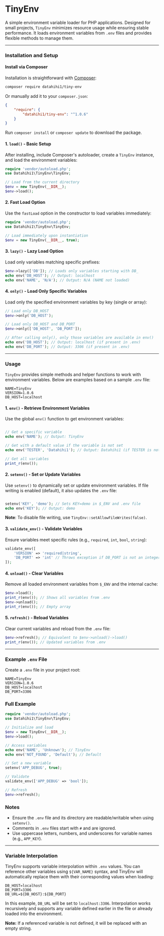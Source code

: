 # TinyEnv

A simple environment variable loader for PHP applications. Designed for small projects, `TinyEnv` minimizes resource usage while ensuring stable performance. It loads environment variables from `.env` files and provides flexible methods to manage them.

---

### Installation and Setup

#### Install via Composer

Installation is straightforward with [Composer](https://getcomposer.org/):

```bash
composer require datahihi1/tiny-env
```

Or manually add it to your `composer.json`:

```json
{
    "require": {
        "datahihi1/tiny-env": "^1.0.6"
    }
}
```

Run `composer install` or `composer update` to download the package.

#### 1. `load()` - Basic Setup

After installing, include Composer's autoloader, create a `TinyEnv` instance, and load the environment variables:

```php
require 'vendor/autoload.php';
use Datahihi1\TinyEnv\TinyEnv;

// Load from the current directory
$env = new TinyEnv(__DIR__);
$env->load();
```

#### 2. Fast Load Option

Use the `fastLoad` option in the constructor to load variables immediately:

```php
require 'vendor/autoload.php';
use Datahihi1\TinyEnv\TinyEnv;

// Load immediately upon instantiation
$env = new TinyEnv(__DIR__, true);
```
#### 3. `lazy()` - Lazy Load Option

Load only variables matching specific prefixes:

```php
$env->lazy(['DB']); // Loads only variables starting with DB_
echo env('DB_HOST'); // Output: localhost
echo env('NAME', 'N/A'); // Output: N/A (NAME not loaded)
```

#### 4. `only()` - Load Only Specific Variables

Load only the specified environment variables by key (single or array):

```php
// Load only DB_HOST
$env->only('DB_HOST');

// Load only DB_HOST and DB_PORT
$env->only(['DB_HOST', 'DB_PORT']);

// After calling only(), only those variables are available in env()
echo env('DB_HOST'); // Output: localhost (if present in .env)
echo env('DB_PORT'); // Output: 3306 (if present in .env)
```

---

### Usage

`TinyEnv` provides simple methods and helper functions to work with environment variables. Below are examples based on a sample `.env` file:

```
NAME=TinyEnv
VERSION=1.0.6
DB_HOST=localhost
```

#### 1. `env()` - Retrieve Environment Variables

Use the global `env()` function to get environment variables:

```php

// Get a specific variable
echo env('NAME'); // Output: TinyEnv

// Get with a default value if the variable is not set
echo env('TESTER', 'Datahihi1'); // Output: Datahihi1 (if TESTER is not defined)

// Get all variables
print_r(env());
```

#### 2. `setenv()` - Set or Update Variables

Use `setenv()` to dynamically set or update environment variables. If file writing is enabled (default), it also updates the `.env` file:

```php

setenv('KEY', 'demo'); // Sets KEY=demo in $_ENV and .env file
echo env('KEY'); // Output: demo
```

**Note**: To disable file writing, use `TinyEnv::setAllowFileWrites(false)`.

#### 3. `validate_env()` - Validate Variables

Ensure variables meet specific rules (e.g., `required`, `int`, `bool`, `string`):

```php
validate_env([
    'VERSION' => 'required|string',
    'DB_PORT' => 'int' // Throws exception if DB_PORT is not an integer
]);
```

#### 4. `unload()` - Clear Variables

Remove all loaded environment variables from `$_ENV` and the internal cache:

```php
$env->load();
print_r(env()); // Shows all variables from .env
$env->unload();
print_r(env()); // Empty array
```

#### 5. `refresh()` - Reload Variables

Clear current variables and reload from the `.env` file:

```php
$env->refresh(); // Equivalent to $env->unload()->load()
print_r(env()); // Updated variables from .env
```

---

### Example `.env` File

Create a `.env` file in your project root:

```
NAME=TinyEnv
VERSION=1.0.6
DB_HOST=localhost
DB_PORT=3306
```

### Full Example

```php
require 'vendor/autoload.php';
use Datahihi1\TinyEnv\TinyEnv;

// Initialize and load
$env = new TinyEnv(__DIR__);
$env->load();

// Access variables
echo env('NAME', 'Unknown'); // TinyEnv
echo env('NOT_FOUND', 'Default'); // Default

// Set a new variable
setenv('APP_DEBUG', true);

// Validate
validate_env(['APP_DEBUG' => 'bool']);

// Refresh
$env->refresh();
```

### Notes

- Ensure the `.env` file and its directory are readable/writable when using `setenv()`.
- Comments in `.env` files start with `#` and are ignored.
- Use uppercase letters, numbers, and underscores for variable names (e.g., `APP_KEY`).
---

### Variable Interpolation

TinyEnv supports variable interpolation within `.env` values. You can reference other variables using `${VAR_NAME}` syntax, and TinyEnv will automatically replace them with their corresponding values when loading:

```
DB_HOST=localhost
DB_PORT=3306
DB_URL=${DB_HOST}:${DB_PORT}
```

In this example, `DB_URL` will be set to `localhost:3306`. Interpolation works recursively and supports any variable defined earlier in the file or already loaded into the environment.

**Note:** If a referenced variable is not defined, it will be replaced with an empty string.